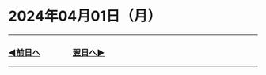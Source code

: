 # 2024年04月01日（月）

---

### [◀️前日へ](https://github.com/yuasys/chatty-journal/blob/main/2024/03/2024-03-31.md)&emsp;&emsp;&emsp;&emsp;[翌日へ▶️](https://github.com/yuasys/chatty-journal/blob/main/2024/04/2024-04-02.md)

---
